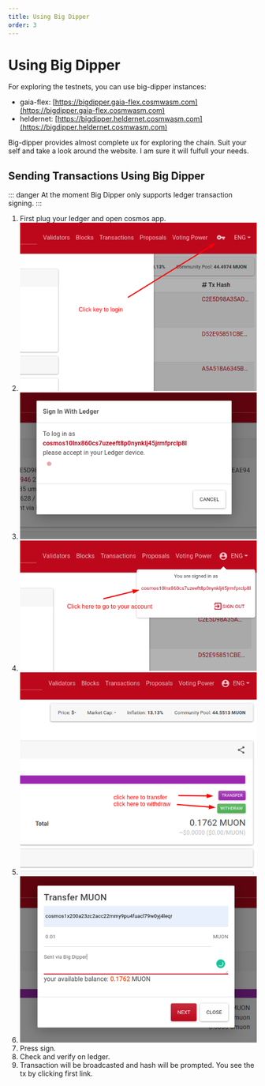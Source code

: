 ```yaml
---
title: Using Big Dipper
order: 3
---
```


# Using Big Dipper

For exploring the testnets, you can use big-dipper instances:
- gaia-flex: [https://bigdipper.gaia-flex.cosmwasm.com](https://bigdipper.gaia-flex.cosmwasm.com)
- heldernet: [https://bigdipper.heldernet.cosmwasm.com](https://bigdipper.heldernet.cosmwasm.com)

Big-dipper provides almost complete ux for exploring the chain.
Suit your self and take a look around the website. I am sure it will fulfull your needs.

## Sending Transactions Using Big Dipper

::: danger
At the moment Big Dipper only supports ledger transaction signing.
:::

1. First plug your ledger and open cosmos app.
2. ![image](../.vuepress/public/assets/big-dipper-login.png)
3. ![image](../.vuepress/public/assets/big-dipper-login-popup.png)
4. ![image](../.vuepress/public/assets/big-dipper-go-to-acc.png)
5. ![image](../.vuepress/public/assets/big-dipper-acc-tx.png)
6. ![image](../.vuepress/public/assets/big-dipper-transfer.png)
7. Press sign.
8. Check and verify on ledger.
9. Transaction will be broadcasted and hash will be prompted. You see the tx by clicking first link.

